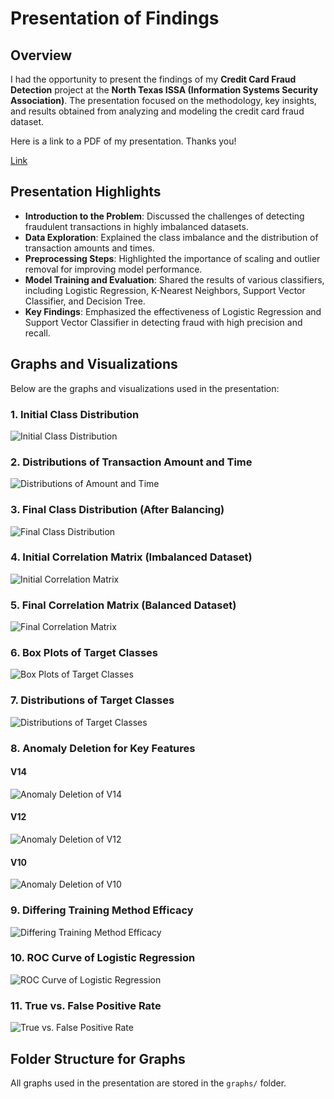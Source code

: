 # Presentation of Findings

## Overview

I had the opportunity to present the findings of my **Credit Card Fraud Detection** project at the **North Texas ISSA (Information Systems Security Association)**. The presentation focused on the methodology, key insights, and results obtained from analyzing and modeling the credit card fraud dataset.

Here is a link to a PDF of my presentation. Thanks you!

[Link](**https://drive.google.com/file/d/1RoH1W4JT7atVKbMJUV8UsBAStKtXxnsl/view?usp=sharing**)

## Presentation Highlights

- **Introduction to the Problem**: Discussed the challenges of detecting fraudulent transactions in highly imbalanced datasets.
- **Data Exploration**: Explained the class imbalance and the distribution of transaction amounts and times.
- **Preprocessing Steps**: Highlighted the importance of scaling and outlier removal for improving model performance.
- **Model Training and Evaluation**: Shared the results of various classifiers, including Logistic Regression, K-Nearest Neighbors, Support Vector Classifier, and Decision Tree.
- **Key Findings**: Emphasized the effectiveness of Logistic Regression and Support Vector Classifier in detecting fraud with high precision and recall.

## Graphs and Visualizations

Below are the graphs and visualizations used in the presentation:

### 1. Initial Class Distribution
![Initial Class Distribution](https://raw.githubusercontent.com/AryanPillai2007/Credit-Card-Fraud-Detection/refs/heads/main/graphs/Initial%20Class%20Distributions.png)

### 2. Distributions of Transaction Amount and Time
![Distributions of Amount and Time](https://raw.githubusercontent.com/AryanPillai2007/Credit-Card-Fraud-Detection/refs/heads/main/graphs/Distributions%20of%20Amount%20and%20Time.png)

### 3. Final Class Distribution (After Balancing)
![Final Class Distribution](https://raw.githubusercontent.com/AryanPillai2007/Credit-Card-Fraud-Detection/refs/heads/main/graphs/Final%20Class%20Distributions.png)

### 4. Initial Correlation Matrix (Imbalanced Dataset)
![Initial Correlation Matrix](https://raw.githubusercontent.com/AryanPillai2007/Credit-Card-Fraud-Detection/refs/heads/main/graphs/Initial%20Correlation%20Matrix.png)

### 5. Final Correlation Matrix (Balanced Dataset)
![Final Correlation Matrix](https://raw.githubusercontent.com/AryanPillai2007/Credit-Card-Fraud-Detection/refs/heads/main/graphs/Final%20Correlation%20Matrix.png)

### 6. Box Plots of Target Classes
![Box Plots of Target Classes](https://raw.githubusercontent.com/AryanPillai2007/Credit-Card-Fraud-Detection/refs/heads/main/graphs/Box%20Plots%20of%20Target%20Classes.png)

### 7. Distributions of Target Classes
![Distributions of Target Classes](https://raw.githubusercontent.com/AryanPillai2007/Credit-Card-Fraud-Detection/refs/heads/main/graphs/Distributions%20of%20Target%20Classes.png)

### 8. Anomaly Deletion for Key Features
#### V14
![Anomaly Deletion of V14](https://raw.githubusercontent.com/AryanPillai2007/Credit-Card-Fraud-Detection/refs/heads/main/graphs/Anomaly%20Deletion%20of%20V14.png)

#### V12
![Anomaly Deletion of V12](https://raw.githubusercontent.com/AryanPillai2007/Credit-Card-Fraud-Detection/refs/heads/main/graphs/Anomaly%20Deletion%20of%20V12.png)

#### V10
![Anomaly Deletion of V10](https://raw.githubusercontent.com/AryanPillai2007/Credit-Card-Fraud-Detection/refs/heads/main/graphs/Anomaly%20Deletion%20of%20V10.png)

### 9. Differing Training Method Efficacy
![Differing Training Method Efficacy](https://raw.githubusercontent.com/AryanPillai2007/Credit-Card-Fraud-Detection/refs/heads/main/graphs/Differing%20Training%20Method%20Efficacy.png)

### 10. ROC Curve of Logistic Regression
![ROC Curve of Logistic Regression](https://raw.githubusercontent.com/AryanPillai2007/Credit-Card-Fraud-Detection/refs/heads/main/graphs/ROC%20Curve%20of%20Logistic%20Regression.png)

### 11. True vs. False Positive Rate
![True vs. False Positive Rate](https://raw.githubusercontent.com/AryanPillai2007/Credit-Card-Fraud-Detection/refs/heads/main/graphs/True%20V.%20False%20Positive%20Rate.png)

## Folder Structure for Graphs

All graphs used in the presentation are stored in the `graphs/` folder.

